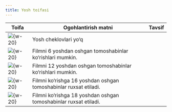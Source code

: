 ```yaml
---
title: Yosh toifasi
---
```


| Toifa                         | Ogohlantirish matni                                              | Tavsif |
| ----------------------------- | ---------------------------------------------------------------- | ------ |
| ![](/images/age/0.png){w-20}  | Yosh cheklovlari yo‘q                                            |        |
| ![](/images/age/6.png){w-20}  | Filmni 6 yoshdan oshgan tomoshabinlar ko‘rishlari mumkin.        |        |
| ![](/images/age/12.png){w-20} | Filmni 12 yoshdan oshgan tomoshabinlar ko‘rishlari mumkin.       |        |
| ![](/images/age/16.png){w-20} | Filmni ko‘rishga 16 yoshdan oshgan tomoshabinlar ruxsat etiladi. |        |
| ![](/images/age/18.png){w-20} | Filmni ko‘rishga 18 yoshdan oshgan tomoshabinlar ruxsat etiladi. |        |
